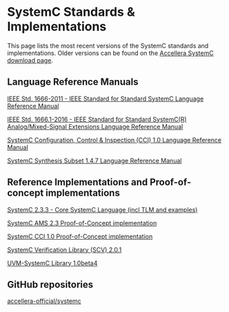 # SystemC Standards & Implementations

This page lists the most recent versions of the SystemC standards and implementations. Older versions can be found on the [Accellera SystemC download page][1].

## Language Reference Manuals

[IEEE Std. 1666-2011 - IEEE Standard for Standard SystemC Language Reference Manual][2]

[IEEE Std. 1666.1-2016 - IEEE Standard for Standard SystemC(R) Analog/Mixed-Signal Extensions Language Reference Manual][3]

[SystemC Configuration, Control & Inspection (CCI) 1.0 Language Reference Manual][4]

[SystemC Synthesis Subset 1.4.7 Language Reference Manual][5]

## Reference Implementations and Proof-of-concept implementations 

[SystemC 2.3.3 - Core SystemC Language (incl TLM and examples)][6]

[SystemC AMS 2.3 Proof-of-Concept implementation][7]

[SystemC CCI 1.0 Proof-of-Concept implementation][8]

[SystemC Verification Library (SCV) 2.0.1 ][9]

[UVM-SystemC Library 1.0beta4][10]

## GitHub repositories

[accellera-official/systemc][11]

[1]: https://www.accellera.org/downloads/standards/systemc
[2]: https://standards.ieee.org/standard/1666-2011.html
[3]: https://standards.ieee.org/standard/1666_1-2016.html
[4]: https://www.accellera.org/images/downloads/standards/systemc/SystemC_CCI_1_0_LRM.pdf
[5]: https://www.accellera.org/images/downloads/standards/systemc/SystemC_Synthesis_Subset_1_4_7.pdf
[6]: https://www.accellera.org/images/downloads/standards/systemc/systemc-2.3.3.tar.gz
[7]: https://www.coseda-tech.com/systemc-ams-proof-of-concept
[8]: https://www.accellera.org/images/downloads/standards/systemc/cci-1.0.0.zip
[9]: https://www.accellera.org/images/downloads/standards/systemc/scv-2.0.1.tar.gz
[10]: https://www.accellera.org/images/downloads/standards/systemc/uvm-systemc-1.0-beta4.tar.gz
[11]: https://github.com/accellera-official/systemc